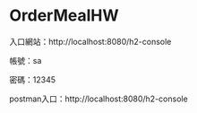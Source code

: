 # OrderMealHW

入口網站：http://localhost:8080/h2-console

帳號：sa

密碼：12345

postman入口：http://localhost:8080/h2-console
